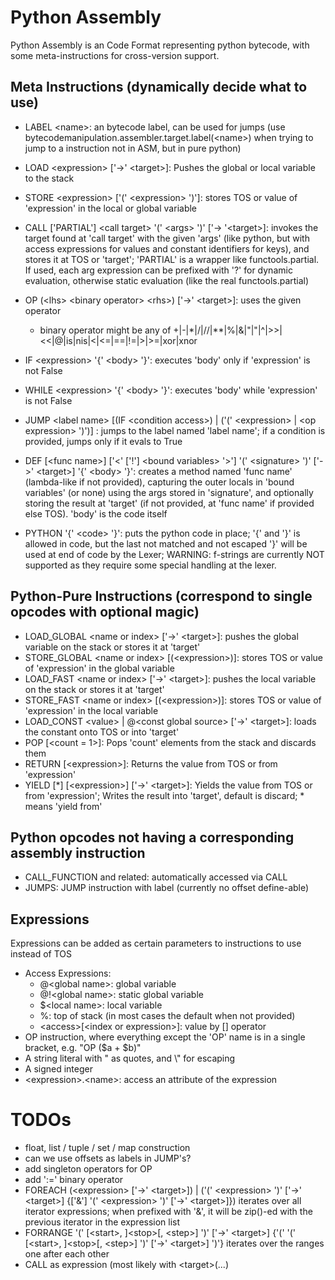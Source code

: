 
# Python Assembly

Python Assembly is an Code Format representing python bytecode, with some meta-instructions
for cross-version support.

## Meta Instructions (dynamically decide what to use)

* LABEL \<name>: an bytecode label, can be used for jumps (use bytecodemanipulation.assembler.target.label(\<name>) when trying to jump to a instruction not in ASM, but in pure python)

* LOAD \<expression> \['->' \<target>]: Pushes the global or local variable to the stack
* STORE \<expression> \['(' \<expression> ')']: stores TOS or value of 'expression' in the local or global variable
* CALL \['PARTIAL'] \<call target> '(' \<args> ')' \['-> '\<target>]: invokes the target found at 'call target' with the given 'args'
  (like python, but with access expressions for values and constant identifiers for keys), and stores it at TOS or 'target';
  'PARTIAL' is a wrapper like functools.partial. If used, each arg expression can be prefixed with '?' for dynamic evaluation, otherwise static evaluation (like the real functools.partial)
* OP (\<lhs> \<binary operator> \<rhs>) \['->' \<target>]: uses the given operator
  * binary operator might be any of +|-|*|/|//|**|%|&|"|"|^|>>|<<|@|is|nis|<|<=|==|!=|>|>=|xor|xnor
* IF \<expression> '{' \<body> '}': executes 'body' only if 'expression' is not False
* WHILE \<expression> '{' \<body> '}': executes 'body' while 'expression' is not False
* JUMP \<label name> \[(IF \<condition access>) | ('(' \<expression> | \<op expression> ')')] : jumps to the label named 'label name'; if a condition is provided, jumps only if it evals to True
* DEF \[\<func name>] \['<' \['!'] \<bound variables\> '>'] '(' \<signature> ')' \['->' \<target>] '{' \<body> '}': creates a method named 'func name' (lambda-like if not provided), capturing the outer locals in 'bound variables' (or none)
  using the args stored in 'signature', and optionally storing the result at 'target' (if not provided, at 'func name' if provided else TOS). 'body' is the code itself
* PYTHON '{' \<code> '}': puts the python code in place; '{' and '}' is allowed in code, but the last not matched and not escaped '}' will be used at end of code by the Lexer; WARNING: f-strings are currently NOT supported as they require
  some special handling at the lexer.

## Python-Pure Instructions (correspond to single opcodes with optional magic)

* LOAD_GLOBAL \<name or index> \['->' \<target>]: pushes the global variable on the stack or stores it at 'target'
* STORE_GLOBAL \<name or index> \[(\<expression>)]: stores TOS or value of 'expression' in the global variable
* LOAD_FAST \<name or index> \['->' \<target>]: pushes the local variable on the stack or stores it at 'target'
* STORE_FAST \<name or index> \[(\<expression>)]: stores TOS or value of 'expression' in the local variable
* LOAD_CONST \<value> | @\<const global source> \['->' \<target>]: loads the constant onto TOS or into 'target'
* POP \[\<count = 1>]: Pops 'count' elements from the stack and discards them
* RETURN \[\<expression>]: Returns the value from TOS or from 'expression'
* YIELD \[*] \[\<expression>] \['->' \<target>]: Yields the value from TOS or from 'expression'; Writes the result into 'target', default is discard; * means 'yield from'

## Python opcodes not having a corresponding assembly instruction

* CALL_FUNCTION and related: automatically accessed via CALL
* JUMPS: JUMP instruction with label (currently no offset define-able)

## Expressions

Expressions can be added as certain parameters to instructions to use instead of TOS

- Access Expressions:
  - @\<global name>: global variable
  - @!\<global name>: static global variable
  - $\<local name>: local variable
  - %: top of stack (in most cases the default when not provided)
  - \<access>\[\<index or expression>]: value by \[] operator
- OP instruction, where everything except the 'OP' name is in a single bracket, e.g. "OP ($a + $b)"
- A string literal with " as quotes, and \\" for escaping
- A signed integer
- \<expression>.\<name>: access an attribute of the expression


# TODOs
- float, list / tuple / set / map construction
- can we use offsets as labels in JUMP's?
- add singleton operators for OP
- add ':=' binary operator
- FOREACH (\<expression> ['->' \<target>]) | ('(' \<expression> ')' ['->' \<target>] {['&'] '(' \<expression> ')' ['->' \<target>]}) iterates over all iterator expressions; when prefixed with '&', it will be zip()-ed with the previous iterator in the expression list
- FORRANGE '(' [\<start>, ]\<stop>[, \<step>] ')' ['->' \<target>] {'(' '(' [\<start>, ]\<stop>[, \<step>] ')' ['->' \<target>] ')'} iterates over the ranges one after each other
- CALL as expression (most likely with \<target>(...)
